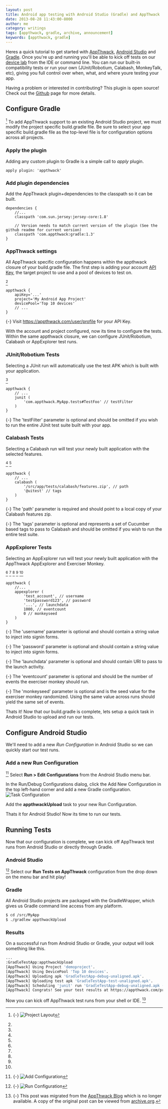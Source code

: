 ```yaml
---
layout: post
title: Android app testing with Android Studio (Gradle) and AppThwack
date: 2013-08-28 11:43:00-8000
author: me
category: writings
tags: [appthwack, gradle, archive, announcement]
keywords: [appthwack, gradle]
---
```


Heres a quick tutorial to get started with [AppThwack](http://web.archive.org/web/20140717021901/https://appthwack.com),
[Android Studio](https://developer.android.com/studio/index.html) and [Gradle](https://gradle.org/).
Once you're up and running you'll be able to kick off tests on our [device lab](http://web.archive.org/web/20140717021901/https://appthwack.com/devicelab)
from the IDE or command line.
You can run our built-in compatibility tests or run your own (JUnit/Robotium, Calabash, MonkeyTalk, etc),
giving you full control over when, what, and where youre testing your app.

Having a problem or interested in contributing? This plugin is open source! Check out the
[Github](http://web.archive.org/web/20140717021901/https://github.com/appthwack/gradle-plugin) page for more details.

## Configure Gradle

[^project-layout] To add AppThwack support to an existing Android Studio project, we must modify the project specific build.gradle file.
Be sure to select your app specific build.gradle file as the top-level file is for configuration options across all projects.

[^project-layout]: {-}
   ![Project Layout](/assets/images/posts/gradle-appthwack-project-layout.png)

### Apply the plugin

Adding any custom plugin to Gradle is a simple call to *apply* plugin.

```
apply plugin: 'appthwack'
```

### Add plugin dependencies

Add the AppThwack plugin+dependencies to the classpath so it can be built.

```
dependencies {
    //...
    classpath 'com.sun.jersey:jersey-core:1.8'

    // Version needs to match current version of the plugin (See the github readme for current version)
    classpath 'com.appthwack:gradle:1.3'
}
```

### AppThwack settings

All AppThwack specific configuration happens within the appthwack closure of your build.gradle file.
The first step is adding your account [API Key](http://web.archive.org/web/20140717021901/https://appthwack.com/user/profile),
the target project to use and a pool of devices to test on.

[^api-key]
```
appthwack {
    apiKey='...'
    project='My Android App Project'
    devicePool='Top 10 devices'
    // ...
}
```
[^api-key]:
  {-} Visit <a href="https://appthwack.com/user/profile">https://appthwack.com/user/profile</a> for your API Key.

With the account and project configured, now its time to configure the tests.
Within the same appthwack closure, we can configure JUnit/Robotium, Calabash or AppExplorer test runs.

### JUnit/Robotium Tests

Selecting a JUnit run will automatically use the test APK which is built with your application.

[^test-filter]
```
appthwack {
    // ...
    junit (
        'com.appthwack.MyApp.tests#TestFoo' // testFilter
    )
}
```
[^test-filter]:
  {-} The 'testFilter' parameter is optional and should be omitted if you wish to run the entire JUnit test suite built with your app.

### Calabash Tests

Selecting a Calabash run will test your newly built application with the selected features.

[^calabash-path]
[^calabash-tags]
```
appthwack {
    // ...
    calabash (
        '/src/app/tests/calabash/features.zip', // path
        '@uitest' // tags
    )
}
```
[^calabash-path]:
  {-} The 'path' parameter is required and should point to a local copy of your Calabash features zip.
[^calabash-tags]:
  {-} The 'tags' parameter is optional and represents a set of Cucumber based tags to pass to Calabash and should be omitted if you wish to run the entire test suite.

### AppExplorer Tests

Selecting an AppExplorer run will test your newly built application with the AppThwack AppExplorer and Exerciser Monkey.

[^explorer-username]
[^explorer-username]
[^explorer-launchdata]
[^explorer-eventcount]
[^explorer-monkeyseed]
```
appthwack {
    //...
    appexplorer (
        'test_account', // username
        'testpassword123', // password
        '...', // launchdata
        1000, // eventcount
        0 // monkeyseed
    )
}
```
[^explorer-username]:
  {-} The 'username' parameter is optional and should contain a string value to inject into signin forms.
[^explorer-password]:
  {-} The 'password' parameter is optional and should contain a string value to inject into signin forms.
[^explorer-launchdata]:
  {-} The 'launchdata' parameter is optional and should contain URI to pass to the launch activity.
[^explorer-eventcount]:
  {-} The 'eventcount' parameter is optional and should be the number of events the exerciser monkey should run.
[^explorer-monkeyseed]:
  {-} The 'monkeyseed' parameter is optional and is the seed value for the exerciser monkey randomized. Using the same value across runs should yield the same set of events.

Thats it! Now that our build.gradle is complete, lets setup a quick task in Android Studio to upload and run our tests.

## Configure Android Studio

We'll need to add a new *Run Configuration* in Android Studio so we can quickly start our test runs.

### Add a new Run Configuration

[^add-configuration] Select **Run > Edit Configurations** from the Android Studio menu bar.

[^add-configuration]: {-}
  ![Add Configuration](/assets/images/posts/gradle-appthwack-task.png)

In the Run/Debug Configurations dialog, click the Add New Configuration in the top left-hand corner and add a new Gradle configuration.
![Task Configuration](/assets/images/posts/gradle-appthwack-task-config.png)

Add the **appthwackUpload** task to your new Run Configuration.

Thats it for Android Studio! Now its time to run our tests.

## Running Tests

Now that our configuration is complete, we can kick off AppThwack test runs from Android Studio or directly through Gradle.

### Android Studio

[^run-configuration] Select our **Run Tests on AppThwack** configuration from the drop down on the menu bar and hit play!

[^run-configuration]: {-}
  ![Run Configuration](/assets/images/posts/gradle-appthwack-run-configuration.png)

### Gradle

All Android Studio projects are packaged with the GradleWrapper, which gives us Gradle command line access from any platform.

```bash
$ cd /src/MyApp
$ ./gradlew appthwackUpload
```

### Results

On a successful run from Android Studio or Gradle, your output will look something like this.

```bash
...
:GradleTestApp:appthwackUpload
[AppThwack] Using Project 'demoproject'.
[AppThwack] Using DevicePool 'Top 10 devices'.
[AppThwack] Uploading apk 'GradleTestApp-debug-unaligned.apk'.
[AppThwack] Uploading test apk 'GradleTestApp-test-unaligned.apk'.
[AppThwack] Scheduling 'junit' run 'GradleTestApp-debug-unaligned.apk (Gradle)'.
[AppThwack] Congrats! See your test results at https://appthwack.com/project/demoproject/run/24219.
```

Now you can kick off AppThwack test runs from your shell or IDE. [^archived]

[^archived]: {-}
  This post was migrated from the [AppThwack Blog](https://blog.appthwack.com) which is no longer available.
  A copy of the original post can be viewed from [archive.org](http://web.archive.org/web/20140717021901/http://blog.appthwack.com/android-app-testing-android-studio-gradle/).
